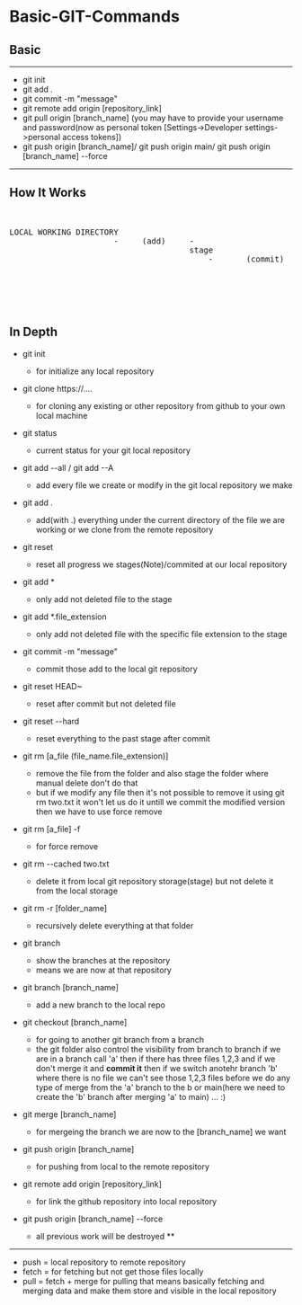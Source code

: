 # Basic-GIT-Commands

Basic
---

<hr>

- git init <br>
- git add . <br>
- git commit -m "message" <br>
- git remote add origin [repository_link] <br>
- git pull origin [branch_name] (you may have to provide your username and password(now as personal token [Settings->Developer settings->personal access tokens]) <br>
- git push origin [branch_name]/ git push origin main/ git push origin [branch_name] --force

<hr>

How It Works
---
<pre>


LOCAL WORKING DIRECTORY           
                      -     (add)     -       
                                      stage           
                                          -       (commit)    -          
                                                              LOCAL 
                                                              REPOSITORY                
                                                                        -       (pull)       -       
                                                                                             REMOTE REPOSITORY
                                                                                       
</pre>

In Depth
---
                                                                                                                              
                                                                                                                              
  - git init <br>
    -  for initialize any local repository
  
  - git clone https://.... <br>
    -  for cloning any existing or other repository from github to your own local machine
  
  - git status <br>
    -  current status for your git local repository
  
  - git add --all / git add --A <br>
    -  add every file we create or modify in the git local repository we make
  
  - git add . <br>
    -  add(with .) everything under the current directory of the file we are working or we clone from the remote repository
  
  - git reset <br>
    -  reset all progress we stages(Note)/commited at our local repository
  
  - git add * <br>
    -  only add not deleted file to the stage
  
  - git add *.file_extension <br>
    -  only add not deleted file with the specific file extension to the stage
  
  - git commit -m "message" <br>
    -  commit those add to the local git repository
  
  - git reset HEAD~ <br>
    -  reset after commit but not deleted file
  
  - git reset --hard <br>
    -  reset everything to the past stage after commit
 
 - git rm [a_file (file_name.file_extension)] <br>
    -  remove the file from the folder and also stage the folder where manual delete don't do that
    - but if we modify any file then it's not possible to remove it using git rm two.txt it won't let us do it untill we commit the modified version then we have to use force remove

- git rm [a_file] -f <br>
  -  for force remove

- git rm --cached two.txt <br>
  -  delete it from local git repository storage(stage) but not delete it from the local storage 

- git rm -r [folder_name] <br>
  -  recursively delete everything at that folder

- git branch <br>
  -  show the branches at the repository
  -  means we are now at that repository

- git branch [branch_name] <br>
  -  add a new branch to the local repo

- git checkout [branch_name] <br>
  -  for going to another git branch from a branch
  -  the git folder also control the visibility from branch to branch if we are in a branch call 'a' then if there has three files 1,2,3 
     and if we don't merge it and **commit it** then if we switch anotehr branch 'b' where there is no file we can't see those 1,2,3 files before we do        any type of merge from the 'a' branch to the b or main(here we need to create the 'b' branch after merging 'a' to main) ... :)

- git merge [branch_name] <br>
  -  for mergeing the branch we are now to the [branch_name] we want

- git push origin [branch_name] <br>
  -  for pushing from local to the remote repository

- git remote add origin [repository_link] <br>
  -  for link the github repository into local repository

- git push origin [branch_name] --force <br>
  -  all previous work will be destroyed **

<hr>

- push =  local repository to remote repository <br>
- fetch = for fetching but not get those files locally <br>
- pull = fetch + merge for pulling that means basically fetching and merging data and make them store and visible in the local repository
